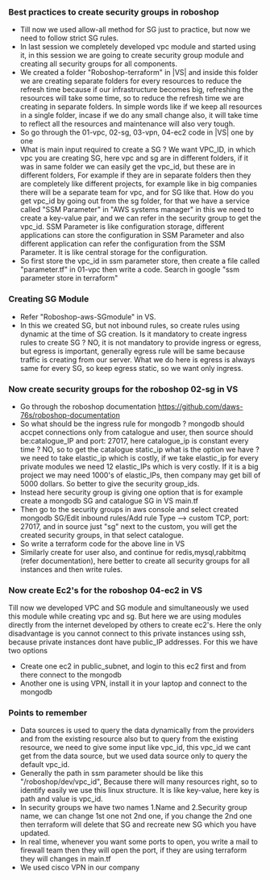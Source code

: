 ### Best practices to create security groups in roboshop
- Till now we used allow-all method for SG just to practice, but now we need to follow strict SG rules.
- In last session we completely developed vpc module and started using it, in this session we are going to 
  create security group module and creating all security groups for all components.
- We created a folder "Roboshop-terraform" in |VS| and inside this folder we are creating separate folders 
  for every resources to reduce the refresh time because if our infrastructure becomes big, refreshing the 
  resources will take some time, so to reduce the refresh time we are creating in separate folders. In simple
  words like if we keep all resources in a single folder, incase if we do any small change also, it will take
  time to reflect all the resources and maintenance will also very tough.
- So go through the 01-vpc, 02-sg, 03-vpn, 04-ec2 code in |VS| one by one
- What is main input required to create a SG ? We want VPC_ID, in which vpc you are creating SG, 
  here vpc and sg are in different folders, if it was in same folder we can easily get the vpc_id, but 
  these are in different folders, For example if they are in separate folders then they are completely 
  like different projects, for example like in big companies there will be a separate team for vpc, 
  and for SG like that. How do you get vpc_id by going out from the sg folder, for that we have a service
  called "SSM Parameter" in "AWS systems manager" in this we need to create a key-value pair, and we can 
  refer in the security group to get the vpc_id. SSM Parameter is like configuration storage, different 
  applications can store the configuration in SSM Parameter and also different application can refer the
  configuration from the SSM Parameter. It is like central storage for the configuration.
- So first store the vpc_id in ssm parameter store, then create a file called "parameter.tf" in 01-vpc then
  write a code. Search in google "ssm parameter store in terraform"

### Creating SG Module
- Refer "Roboshop-aws-SGmodule" in VS.
- In this we created SG, but not inbound rules, so create rules using dynamic at the time of SG creation. Is it
  mandatory to create ingress rules to create SG ? NO, it is not mandatory to provide ingress or egress, but
  egress is important, generally egress rule will be same because traffic is creating from our server. What we
  do here is egress is always same for every SG, so keep egress static, so we want only ingress.

### Now create security groups for the roboshop 02-sg in VS
- Go through the roboshop documentation https://github.com/daws-76s/roboshop-documentation
- So what should be the ingress rule for mongodb ? mongodb should accpet connections only from catalogue and
  user, then source should be:catalogue_IP and port: 27017, here catalogue_ip is constant every time ? NO, so
  to get the catalogue static_ip what is the option we have ? we need to take elastic_ip which is costly, if
  we take elastic_ip for every private modules we need 12 elastic_IPs which is very costly. If it is a big
  project we may need 1000's of elastic_IPs, then company may get bill of 5000 dollars. So better to give the
  security group_ids.
- Instead here security group is giving one option that is for example create a mongodb SG and catalogue SG
  in VS main.tf
- Then go to the security groups in aws console and select created mongodb SG/Edit inbound rules/Add rule
  Type --> custom TCP, port: 27017, and in source just "sg" next to the custom, you will get the created
  security groups, in that select catalogue.
- So write a terraform code for the above line in VS
- Similarly create for user also, and continue for redis,mysql,rabbitmq (refer documentation), here better
  to create all security groups for all instances and then write rules.

### Now create Ec2's for the roboshop 04-ec2 in VS
Till now we developed VPC and SG module and simultaneously we used this module while creating vpc and sg.
But here we are using modules directly from the internet developed by others to create ec2's. Here the only
disadvantage is you cannot connect to this private instances using ssh, because private instances dont have
public_IP addresses. For this we have two options
- Create one ec2 in public_subnet, and login to this ec2 first and from there connect to the mongodb
- Another one is using VPN, install it in your laptop and connect to the mongodb

### Points to remember
- Data sources is used to query the data dynamically from the providers and from the existing resource also
  but to query from the existing resource, we need to give some input like vpc_id, this vpc_id we cant get 
  from the data source, but we used data source only to query the default vpc_id.
- Generally the path in ssm parameter should be like this "/roboshop/dev/vpc_id", Because there will many
  resources right, so to identify easily we use this linux structure. It is like key-value, here key is
  path and value is vpc_id.
- In security groups we have two names 1.Name and 2.Security group name, we can change 1st one not 2nd one,
  if you change the 2nd one then terraform will delete that SG and recreate new SG which you have updated.
- In real time, whenever you want some ports to open, you write a mail to firewall team then they will open the
  port, if they are using terraform they will changes in main.tf
- We used cisco VPN in our company
